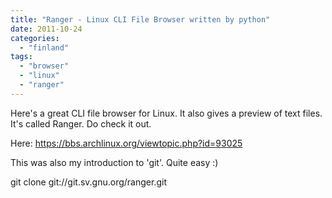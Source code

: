 ```yaml
---
title: "Ranger - Linux CLI File Browser written by python"
date: 2011-10-24
categories: 
  - "finland"
tags: 
  - "browser"
  - "linux"
  - "ranger"
---
```


Here's a great CLI file browser for Linux. It also gives a preview of text files. It's called Ranger. Do check it out.

Here: https://bbs.archlinux.org/viewtopic.php?id=93025

This was also my introduction to 'git'. Quite easy :)

git clone git://git.sv.gnu.org/ranger.git
